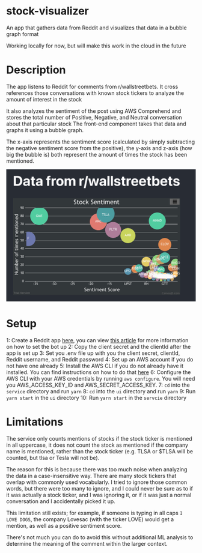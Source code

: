 # stock-visualizer
An app that gathers data from Reddit and visualizes that data in a bubble graph format

Working locally for now, but will make this work in the cloud in the future

# Description
The app listens to Reddit for comments from r/wallstreetbets. It cross references those conversations with known stock tickers to analyze the amount of interest in the stock

It also analyzes the sentiment of the post using AWS Comprehend and stores the total number of Positive, Negative, and Neutral conversation about that particular stock
The front-end component takes that data and graphs it using a bubble graph.

The x-axis represents the sentiment score (calculated by simply subtracting the negative sentiment score from the positive), the y-axis and z-axis (how big the bubble is) both represent the amount of times the stock has been mentioned.

![Bubble Graph](./BubbleGraph.png "Example Bubble Graph")

# Setup
1: Create a Reddit app [here](https://ssl.reddit.com/prefs/apps/), you can view [this article](https://techradicals.wordpress.com/2020/08/09/how-to-create-a-simple-reddit-bot/) for more information on how to set the bot up
2: Copy the client secret and the clientId after the app is set up
3: Set you .env file up with you the client secret, clientId, Reddit username, and Reddit password
4: Set up an AWS account if you do not have one already
5: Install the AWS CLI if you do not already have it installed. You can find instructions on how to do that [here](https://docs.aws.amazon.com/cli/latest/userguide/install-cliv2.html)
6: Configure the AWS CLI with your AWS credentials by running `aws configure`. You will need you AWS_ACCESS_KEY_ID and AWS_SECRET_ACCESS_KEY.
7: `cd` into the `service` directory and run `yarn` 
8: `cd` into the `ui` directory and run `yarn`
9: Run `yarn start` in the `ui` directory
10: Run `yarn start` in the `servcie` directory

# Limitations
The service only counts mentions of stocks if the stock ticker is mentioned in all uppercase, it does not count the stock as mentioned if the company name is mentioned, rather than the stock ticker (e.g. TLSA or $TLSA will be counted, but tlsa or Tesla will not be).

The reason for this is because there was too much noise when analyzing the data in a case-insensitive way. There are many stock tickers that overlap with commonly used vocabularly. I tried to ignore those common words, but there were too many to ignore, and I could never be sure as to if it was actually a stock ticker, and I was ignoring it, or if it was just a normal conversation and I accidentally picked it up.

This limitation still exists; for example, if someone is typing in all caps `I LOVE DOGS`, the company Lovesac (with the ticker LOVE) would get a mention, as well as a positive sentiment score.

There's not much you can do to avoid this without additional ML analysis to determine the meaning of the comment within the larger context.
